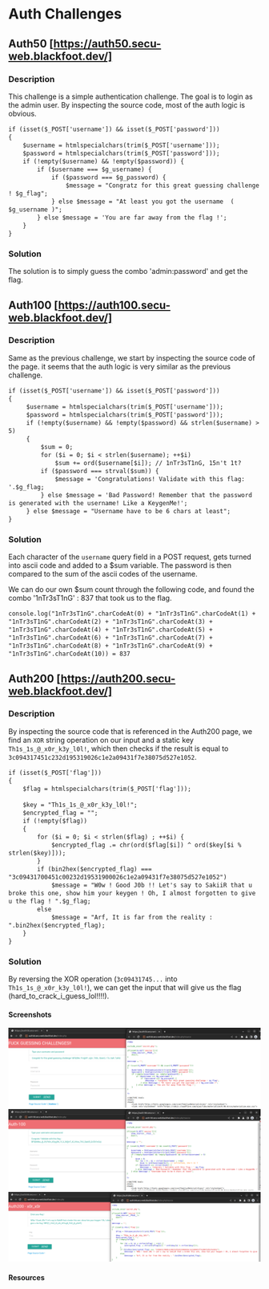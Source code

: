 # Auth Challenges

## Auth50 [https://auth50.secu-web.blackfoot.dev/]

### Description

This challenge is a simple authentication challenge. The goal is to login as the admin user.
By inspecting the source code, most of the auth logic is obvious.

```
if (isset($_POST['username']) && isset($_POST['password']))
{
    $username = htmlspecialchars(trim($_POST['username']));
    $password = htmlspecialchars(trim($_POST['password']));
    if (!empty($username) && !empty($password)) {
        if ($username === $g_username) {
            if ($password === $g_password) {
                $message = "Congratz for this great guessing challenge ! $g_flag";
            } else $message = "At least you got the username  ( $g_username )";
        } else $message = 'You are far away from the flag !';
    }
}
```

### Solution

The solution is to simply guess the combo 'admin:password' and get the flag.


## Auth100 [https://auth100.secu-web.blackfoot.dev/]

### Description

Same as the previous challenge, we start by inspecting the source code of the page. it seems that the auth logic is very similar as the previous challenge.

```
if (isset($_POST['username']) && isset($_POST['password']))
{
     $username = htmlspecialchars(trim($_POST['username']));
     $password = htmlspecialchars(trim($_POST['password']));
     if (!empty($username) && !empty($password) && strlen($username) > 5)
     {
         $sum = 0;
         for ($i = 0; $i < strlen($username); ++$i)
             $sum += ord($username[$i]); // 1nTr3sT1nG, 15n't 1t?
         if ($password === strval($sum)) {
             $message = 'Congratulations! Validate with this flag: '.$g_flag;
         } else $message = 'Bad Password! Remember that the password is generated with the username! Like a KeygenMe!';
     } else $message = "Username have to be 6 chars at least";
}
```

### Solution

Each character of the `username` query field in a POST request, gets turned into ascii code and added to a $sum variable.
The password is then compared to the sum of the ascii codes of the username.

We can do our own $sum count through the following code, and found the combo '1nTr3sT1nG' : 837  that took us to the flag.

```
console.log("1nTr3sT1nG".charCodeAt(0) + "1nTr3sT1nG".charCodeAt(1) + "1nTr3sT1nG".charCodeAt(2) + "1nTr3sT1nG".charCodeAt(3) + "1nTr3sT1nG".charCodeAt(4) + "1nTr3sT1nG".charCodeAt(5) + "1nTr3sT1nG".charCodeAt(6) + "1nTr3sT1nG".charCodeAt(7) + "1nTr3sT1nG".charCodeAt(8) + "1nTr3sT1nG".charCodeAt(9) + "1nTr3sT1nG".charCodeAt(10)) = 837
```

## Auth200 [https://auth200.secu-web.blackfoot.dev/]

### Description

By inspecting the source code that is referenced in the Auth200 page, we find an `XOR` string operation on our input and a static key `Th1s_1s_@_x0r_k3y_l0l!`, which then checks if the result is equal to `3c094317451c232d195319026c1e2a09431f7e38075d527e1052`.

```
if (isset($_POST['flag']))
{
    $flag = htmlspecialchars(trim($_POST['flag']));

    $key = "Th1s_1s_@_x0r_k3y_l0l!";
    $encrypted_flag = "";
    if (!empty($flag))
    {
        for ($i = 0; $i < strlen($flag) ; ++$i) {
            $encrypted_flag .= chr(ord($flag[$i]) ^ ord($key[$i % strlen($key)]));
        }
        if (bin2hex($encrypted_flag) === "3c09431700451c00232d19531900026c1e2a09431f7e38075d527e1052")
            $message = "W0w ! Good J0b !! Let's say to SakiiR that u broke this one, show him your keygen ! Oh, I almost forgotten to give u the flag ! ".$g_flag;
        else
            $message = "Arf, It is far from the reality : ".bin2hex($encrypted_flag);
    }
}
```
### Solution

By reversing the XOR operation (`3c09431745...` into `Th1s_1s_@_x0r_k3y_l0l!`), we can get the input that will give us the flag (hard_to_crack_i_guess_lol!!!!).


#### Screenshots

![alt text](https://github.com/kodoshi/blackfoot-web-ctf/blob/main/images/auth_50.png?raw=true)
![alt text](https://github.com/kodoshi/blackfoot-web-ctf/blob/main/images/auth_100.png?raw=true)
![alt text](https://github.com/kodoshi/blackfoot-web-ctf/blob/main/images/auth_200.png?raw=true)


#### Resources
